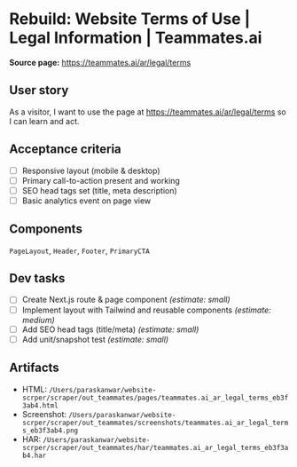 # Rebuild: Website Terms of Use | Legal Information | Teammates.ai

**Source page:** https://teammates.ai/ar/legal/terms

## User story
As a visitor, I want to use the page at https://teammates.ai/ar/legal/terms so I can learn and act.

## Acceptance criteria
- [ ] Responsive layout (mobile & desktop)
- [ ] Primary call-to-action present and working
- [ ] SEO head tags set (title, meta description)
- [ ] Basic analytics event on page view

## Components
`PageLayout`, `Header`, `Footer`, `PrimaryCTA`

## Dev tasks
- [ ] Create Next.js route & page component _(estimate: small)_
- [ ] Implement layout with Tailwind and reusable components _(estimate: medium)_
- [ ] Add SEO head tags (title/meta) _(estimate: small)_
- [ ] Add unit/snapshot test _(estimate: small)_

## Artifacts
- HTML: `/Users/paraskanwar/website-scrper/scraper/out_teammates/pages/teammates.ai_ar_legal_terms_eb3f3ab4.html`
- Screenshot: `/Users/paraskanwar/website-scrper/scraper/out_teammates/screenshots/teammates.ai_ar_legal_terms_eb3f3ab4.png`
- HAR: `/Users/paraskanwar/website-scrper/scraper/out_teammates/har/teammates.ai_ar_legal_terms_eb3f3ab4.har`
